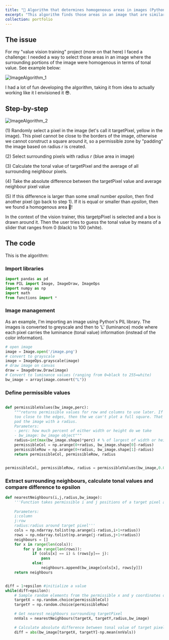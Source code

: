 ```yaml
---
title: "👀 Algorithm that determines homogeneous areas in images (Python)"
excerpt: "This algorithm finds those areas in an image that are similar in value"
collection: portfolio
---
```

## The issue
For my "value vision training" project (more on that here) I faced a challenge: I needed a way to select those areas in an image  where the surrounding portions of the image were homogenous in terms of tonal value. See example below:

![ImageAlgorithm_1](https://github.com/m-guseva/personal/assets/63409978/1f5cb2ae-bf40-47f1-997f-62791853ef7a)

I had a lot of fun developing the algorithm, taking it from idea to actually working like it I envisioned it 😎.

## Step-by-step
![ImageAlgorithm_2](https://github.com/m-guseva/personal/assets/63409978/c561aaeb-7b25-4c79-906b-1bc2cc41e283)


(1) Randomly select a pixel in the image (let's call it targetPixel, yellow in the image). This pixel cannot be close to the borders of the image, otherwise we cannot construct a square around it, so a permissible zone by "padding" the image based on radius $r$ is created.

(2) Select surrounding pixels with radius $r$ (blue area in image)

(3) Calculate the tonal value of targetPixel and the average of all surrounding neighbour pixels.

(4) Take the absolute difference between the targetPixel value and average neighbour pixel value

(5) If this difference is larger than some small number $epsilon$, then find another pixel (go back to step 1). If it is equal or smaller than $epsilon$, then we found a homogenous area 🏅!

In the context of the vision trainer, this targetpPixel is selected and a box is drawn around it. Then the user tries to guess the tonal value by means of a slider that ranges from 0 (black) to 100 (white).

## The code
This is the algorithm:
### Import libraries
```python
import pandas as pd
from PIL import Image, ImageDraw, ImageOps
import numpy as np
import math
from functions import *
```
### Image management
As an example, I'm importing an image using Python's PIL library. The images is converted to greyscale and then to 'L' (luminance) mode where each pixel carries the luminance (tonal value) information (instead of the color information).

```python
# open image
image = Image.open('/image.png')
# convert to grayscale
image = ImageOps.grayscale(image) 
# draw image on canvas
draw = ImageDraw.Draw(image)
# Convert to luminance values (ranging from 0=black to 255=white)
bw_image = array(image.convert("L")) 
```

### Define permissible values
```python

def permissibleValues(bw_image,perc):
    """returns permissible values for row and columns to use later. If the values are
    too close to the edges, then the we can't plot a full square. That's why we need to
    pad the image with a radius. 
    Parameters: 
    - perc: how much percent of either width or height do we take
    - bw_image: bw_image object"""
    radius=int(max(bw_image.shape)*perc) # % of largest of width or height
    permissibleCol = np.arange(0+radius, bw_image.shape[0]-radius)
    permissibleRow = np.arange(0+radius, bw_image.shape[1]-radius)
    return permissibleCol, permissibleRow, radius


permissibleCol, permissibleRow, radius = permissibleValues(bw_image,0.02)
```

### Extract surrounding neighbours, calculate tonal values and compare difference to epsilon
```python
def nearestNeighbours(i,j,radius,bw_image):
    '''Function takes permissible i and j positions of a target pixel and outputs neighboring values 
    
    Parameters:
    i:column
    j:row 
    radius:radius around target pixel'''
    cols = np.ndarray.tolist(np.arange(i-radius,i+1+radius))
    rows = np.ndarray.tolist(np.arange(j-radius,j+1+radius))
    neighbours = []
    for x in range(len(cols)):
        for y in range(len(rows)):
            if (cols[x] == i) & (rows[y]== j):
                pass
            else:
                neighbours.append(bw_image[cols[x], rows[y]])
    return neighbours


diff = 1+epsilon #initialize a value
while(diff>epsilon):    
    # Sample random elements from the permissible x and y coordinates of the image to select a valid random targetPixel.
    targetX = np.random.choice(permissibleCol)
    targetY = np.random.choice(permissibleRow)

    # Get nearest neighbours surrounding targetPixel
    nnVals = nearestNeighbours(targetX, targetY,radius,bw_image)

    # Calculate absolute difference between tonal value of target pixel and mean tonal value of neighbour pixels 
    diff = abs(bw_image[targetX, targetY]-np.mean(nnVals))
```
